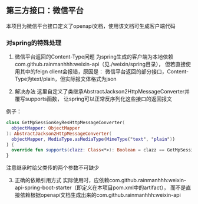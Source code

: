 ## 第三方接口：微信平台
本项目为微信平台接口定义了openapi文档，使用该文档可生成客户端代码

### 对spring的特殊处理
1. 微信平台返回的Content-Type问题
为spring生成的客户端为本地依赖com.github.rainmanhhh:weixin-api（见./weixin/spring目录），
但若直接使用其中的feign client会报错，原因是：
微信平台返回的部分接口，Content-Type为text/plain，但实际报文体格式为json

2. 解决办法
这里自定义了类继承AbstractJackson2HttpMessageConverter并覆写supports函数，
让spring可以正常反序列化这些接口的返回报文

例子：
```kotlin
class GetMpSessionKeyResHttpMessageConverter(
  objectMapper: ObjectMapper
): AbstractJackson2HttpMessageConverter(
  objectMapper, MediaType.asMediaType(MimeType("text", "plain"))
) {
  override fun supports(clazz: Class<*>): Boolean = clazz == GetMpSessionKeyRes::class.java
}
```
注意继承时给父类传的两个参数不可缺少

3. 正确的依赖引用方式
实际使用时，应依赖com.github.rainmanhhh:weixin-api-spring-boot-starter（即定义在本项目pom.xml中的artifact），
而不是直接依赖根据openapi文档生成出来的com.github.rainmanhhh:weixin-api